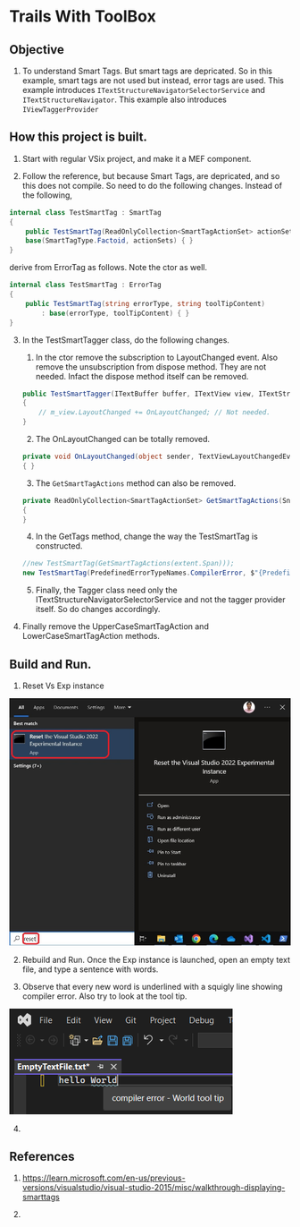 # Trails With ToolBox

## Objective
1. To understand Smart Tags. But smart tags are depricated. So in this example, smart tags are not used but instead, error tags are used. This example introduces `ITextStructureNavigatorSelectorService` and `ITextStructureNavigator`. This example also introduces `IViewTaggerProvider`

## How this project is built.

1. Start with regular VSix project, and make it a MEF component.

2. Follow the reference, but because Smart Tags, are depricated, and so this does not compile. So need to do the following changes. Instead of the following,

```cs
internal class TestSmartTag : SmartTag 
{
    public TestSmartTag(ReadOnlyCollection<SmartTagActionSet> actionSets) :
    base(SmartTagType.Factoid, actionSets) { }
}
```

derive from ErrorTag as follows. Note the ctor as well. 

```cs
internal class TestSmartTag : ErrorTag
{
    public TestSmartTag(string errorType, string toolTipContent) 
        : base(errorType, toolTipContent) { }
}
```

3. In the TestSmartTagger class, do the following changes. 

   1. In the ctor remove the subscription to LayoutChanged event. Also remove the unsubscription from dispose method. They are not needed. Infact the dispose method itself can be removed. 

    ```cs
    public TestSmartTagger(ITextBuffer buffer, ITextView view, ITextStructureNavigatorSelectorService navigatorSelectorService)
    {
        // m_view.LayoutChanged += OnLayoutChanged; // Not needed.
    }
    ```

   2. The OnLayoutChanged can be totally removed.

    ```cs
    private void OnLayoutChanged(object sender, TextViewLayoutChangedEventArgs e)
    { }
    ```

   3. The `GetSmartTagActions` method can also be removed.

    ```cs
    private ReadOnlyCollection<SmartTagActionSet> GetSmartTagActions(SnapshotSpan span)
    {
    }
    ```

   4. In the GetTags method, change the way the TestSmartTag is constructed. 
    ```cs
    //new TestSmartTag(GetSmartTagActions(extent.Span)));
    new TestSmartTag(PredefinedErrorTypeNames.CompilerError, $"{PredefinedErrorTypeNames.CompilerError} - {extent.Span.GetText()} tool tip"));
    ```

    5. Finally, the Tagger class need only the ITextStructureNavigatorSelectorService and not the tagger provider itself. So do changes accordingly.  

4. Finally remove the UpperCaseSmartTagAction and LowerCaseSmartTagAction methods.

## Build and Run.
1. Reset Vs Exp instance

![Reset Exp Vs](./src/tasks/200500-VSixBlankProjectAnalysis/images/57_50_ResetVsExpIntance.jpg)

2. Rebuild and Run. Once the Exp instance is launched, open an empty text file, and type a sentence with words. 

3. Observe that every new word is underlined with a squigly line showing compiler error. Also try to look at the tool tip. 

![Compiler Error](Images/50_50_CompilerErrorInExptyTextFile.png)

4. 

## References
1. https://learn.microsoft.com/en-us/previous-versions/visualstudio/visual-studio-2015/misc/walkthrough-displaying-smarttags

2. 

